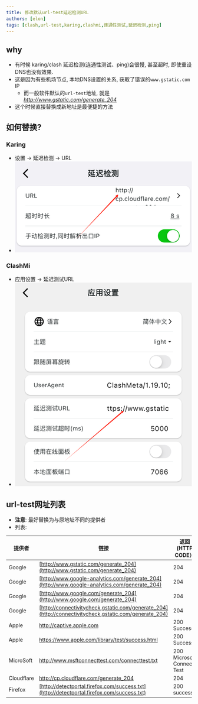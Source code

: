 ```yaml
---
title: 修改默认url-test延迟检测URL
authors: [elon]
tags: [clash,url-test,karing,clashmi,连通性测试,延迟检测,ping]
---
```


## why
- 有时候 karing/clash 延迟检测(连通性测试、ping)会很慢, 甚至超时, 即使重设DNS也没有效果.
- 这是因为有些机场节点, 本地DNS设置的关系, 获取了错误的`www.gstatic.com` IP
  - 而一般软件默认的`url-test`地址, 就是 *http://www.gstatic.com/generate_204*
- 这个时候直接替换成新地址是最便捷的方法

## 如何替换?

### Karing
- 设置 -> 延迟检测 -> URL
- ![karing 延迟测试URL](./img/url-test-1.png)

### ClashMi
- 应用设置 -> 延迟测试URL
- ![ClashMi 延迟测试URL](./img/url-test-2.png)

## url-test网址列表
- **注意**: 最好替换为与原地址不同的提供者
- 列表:

| 提供者     | 链接                                                                                                   | 返回(HTTP CODE）           |
| ---------- | ------------------------------------------------------------------------------------------------------ | -------------------------- |
| Google     | [http://www.gstatic.com/generate_204](http://www.gstatic.com/generate_204)                             | 204                        |
| Google     | [http://www.google-analytics.com/generate_204](http://www.google-analytics.com/generate_204)           | 204                        |
| Google     | [http://www.google.com/generate_204](http://www.google.com/generate_204)                               | 204                        |
| Google     | [http://connectivitycheck.gstatic.com/generate_204](http://connectivitycheck.gstatic.com/generate_204) | 204                        |
| Apple      | http://captive.apple.com                                                                               | 200 Success                |
| Apple      | https://www.apple.com/library/test/success.html                                                        | 200 Success                |
| MicroSoft  | http://www.msftconnecttest.com/connecttest.txt                                                         | 200 Microsoft Connect Test |
| Cloudflare | http://cp.cloudflare.com/generate_204                                                                  | 204                        |
| Firefox    | [http://detectportal.firefox.com/success.txt](http://detectportal.firefox.com/success.txt)             | 200 success                |


